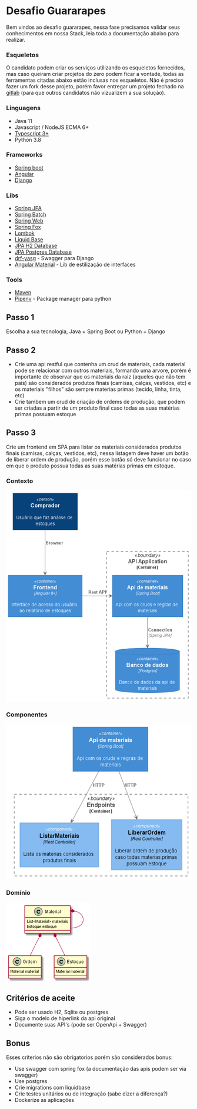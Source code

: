# Desafio Guararapes
Bem vindos ao desafio guararapes, nessa fase precisamos validar seus conhecimentos em nossa Stack, leia toda a documentação abaixo para realizar.

### Esqueletos
O candidato podem criar os serviços utilizando os esqueletos fornecidos, mas caso queiram criar projetos do zero podem ficar a vontade, todas as ferramentas citadas abaixo estão inclusas nos esqueletos. Não é preciso fazer um fork desse projeto, porém favor entregar um projeto fechado na [gitlab](http://gitlab.com) (para que outros candidatos não vizualizem a sua solução).

### Linguagens
* Java 11
* Javascript / NodeJS ECMA 6+
* [Typescript 3+](https://www.typescriptlang.org/)
* Python 3.8

### Frameworks
* [Spring boot](https://spring.io/projects/spring-boot)
* [Angular](https://angular.io/)
* [Django](https://www.djangoproject.com/)

### Libs 
* [Spring JPA](https://docs.spring.io/spring-data/jpa/docs/current/reference/html/#reference)
* [Spring Batch](https://docs.spring.io/spring-batch/docs/current-SNAPSHOT/reference/html/index.html)
* [Spring Web](https://spring.io/guides/gs/serving-web-content/)
* [Spring Fox](http://springfox.github.io/springfox/docs/current/)
* [Lombok](https://projectlombok.org/)
* [Liquid Base](https://www.liquibase.org/)
* [JPA H2 Database](https://www.h2database.com/html/main.html)
* [JPA Postgres Database](https://www.postgresql.org/)
* [drf-yasg](https://github.com/axnsan12/drf-yasg) - Swagger para Django
* [Angular Material](https://material.angular.io/) - Lib de estilização de interfaces

### Tools
* [Maven](https://maven.apache.org/)
* [Pipenv](https://github.com/pypa/pipenv) - Package manager para python

## Passo 1
Escolha a sua tecnologia, Java + Spring Boot ou Python + Django

## Passo 2
* Crie uma api restful que contenha um crud de materiais, cada material pode se relacionar com outros materiais, formando uma arvore, porém é importante de observar que os materiais da raiz (aqueles que não tem pais) são considerados produtos finais (camisas, calças, vestidos, etc) e os materiais "filhos" são sempre materias primas (tecido, linha, tinta, etc)
* Crie tambem um crud de criação de ordems de produção, que podem ser criadas a partir de um produto final caso todas as suas matérias primas possuam estoque

## Passo 3
Crie um frontend em SPA para listar os materiais considerados produtos finais (camisas, calças, vestidos, etc), nessa listagem deve haver um botão de liberar ordem de produção, porém esse botão só deve funcionar no caso em que o produto possua todas as suas matérias primas em estoque.

### Contexto
![deployment](out/uml/deployment/context.png)

### Componentes
![component](out/uml/component/components.png)

### Domínio
![classes](out/uml/code/code.png)

## Critérios de aceite
* Pode ser usado H2, Sqlite ou postgres
* Siga o modelo de hiperlink da api original
* Documente suas API's (pode ser OpenApi + Swagger)

## Bonus
Esses criterios não são obrigatorios porém são considerados bonus:
* Use swagger com spring fox (a documentação das apis podem ser via swagger)
* Use postgres
* Crie migrations com liquidbase
* Crie testes unitários ou de integração (sabe dizer a diferença?)
* Dockerize as aplicações
